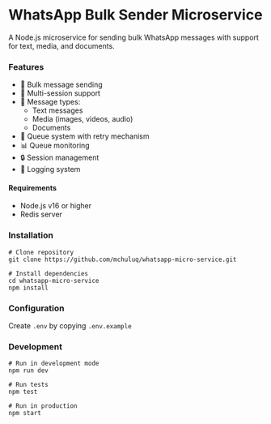 # WhatsApp Bulk Sender Microservice
A Node.js microservice for sending bulk WhatsApp messages with support for text, media, and documents.

### Features
- 🚀 Bulk message sending
- 📱 Multi-session support
- 📨 Message types:
    -    Text messages
    -    Media (images, videos, audio)
    - Documents
- 🔄 Queue system with retry mechanism
- 📊 Queue monitoring
- 🔒 Session management
- 📝 Logging system

#### Requirements
- Node.js v16 or higher
- Redis server

### Installation

```
# Clone repository
git clone https://github.com/mchuluq/whatsapp-micro-service.git

# Install dependencies
cd whatsapp-micro-service
npm install
```


### Configuration
Create `.env` by copying `.env.example`


### Development

```
# Run in development mode
npm run dev

# Run tests
npm test

# Run in production
npm start
```